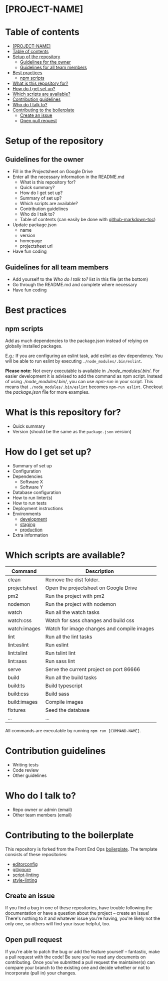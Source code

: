 # [PROJECT-NAME] #

# Table of contents #

   * [[PROJECT-NAME]](#project-name)
   * [Table of contents](#table-of-contents)
   * [Setup of the repository](#setup-of-the-repository)
      * [Guidelines for the owner](#guidelines-for-the-owner)
      * [Guidelines for all team members](#guidelines-for-all-team-members)
   * [Best practices](#best-practices)
      * [npm scripts](#npm-scripts)
   * [What is this repository for?](#what-is-this-repository-for)
   * [How do I get set up?](#how-do-i-get-set-up)
   * [Which scripts are available?](#which-scripts-are-available)
   * [Contribution guidelines](#contribution-guidelines)
   * [Who do I talk to?](#who-do-i-talk-to)
   * [Contributing to the boilerplate](#contributing-to-the-boilerplate)
      * [Create an issue](#create-an-issue)
      * [Open pull request](#open-pull-request)

# Setup of the repository #

## Guidelines for the owner ##

* Fill in the Projectsheet on Google Drive
* Enter all the necessary information in the README.md
    * What is this repository for?
    * Quick summary?
    * How do I get set up?
    * Summary of set up?
    * Which scripts are available?
    * Contribution guidelines
    * Who do I talk to?
    * Table of contents (can easily be done with [github-markdown-toc])
* Update package.json
    * name
    * version
    * homepage
    * projectsheet url
* Have fun coding

## Guidelines for all team members ##

* Add yourself to the _Who do I talk to?_ list in this file (at the bottom)
* Go through the README.md and complete where necessary
* Have fun coding

# Best practices #

## npm scripts ##

Add as much dependencies to the package.json instead of relying on globally installed packages.

E.g.: If you are configuring an eslint task, add eslint as dev dependency. You will be able to run eslint by executing `./node_modules/.bin/eslint`.

**Please note:** Not every executable is available in _./node_modules/.bin/_. For easier development it is advised to add the command as npm script. Instead of using _./node_modules/.bin/_, you can use _npm-run_ in your script. This means that `./node_modules/.bin/eslint` becomes `npm-run eslint`. Checkout the _package.json_ file for more examples.

# What is this repository for? #

* Quick summary
* Version (should be the same as the `package.json` version)

# How do I get set up? #

* Summary of set up
* Configuration
* Dependencies
    * Software X
    * Software Y
* Database configuration
* How to run linter(s)
* How to run tests
* Deployment instructions
* Environments
    * [development][development-url]
    * [staging][staging-url]
    * [production][production-url]
* Extra information

# Which scripts are available? #

| Command       | Description                                 |
| ------------- |-------------------------------------------- |
| clean         | Remove the dist folder.                     |
| projectsheet  | Open the projectsheet on Google Drive       |
| pm2           | Run the project with pm2                    |
| nodemon       | Run the project with nodemon                |
| watch         | Run all the watch tasks                     |
| watch:css     | Watch for sass changes and build css        |
| watch:images  | Watch for image changes and compile images  |
| lint          | Run all the lint tasks                      |
| lint:eslint   | Run eslint                                  |
| lint:tslint   | Run tslint lint                             |
| lint:sass     | Run sass lint                               |
| serve         | Serve the current project on port 86666     |
| build         | Run all the build tasks                     |
| build:ts      | Build typescript                            |
| build:css     | Build sass                                  |
| build:images  | Compile images                              |
| fixtures      | Seed the database                           |
| ...           | ...                                         |

All commands are executable by running `npm run [COMMAND-NAME]`.

# Contribution guidelines #

* Writing tests
* Code review
* Other guidelines

# Who do I talk to? #

* Repo owner or admin (email)
* Other team members (email)

# Contributing to the boilerplate #

This repository is forked from the Front End Ops [boilerplate]. The template consists of these repositories:
* [editorconfig]
* [gitignore]
* [script-linting]
* [style-linting]

## Create an issue ##

If you find a bug in one of these repositories, have trouble following the documentation or have a question about the project – create an issue! There's nothing to it and whatever issue you're having, you're likely not the only one, so others will find your issue helpful, too.

## Open pull request ##

If you're able to patch the bug or add the feature yourself – fantastic, make a pull request with the code! Be sure you've read any documents on contributing. Once you've submitted a pull request the maintainer(s) can compare your branch to the existing one and decide whether or not to incorporate (pull in) your changes.


[//]: # (All links should be included below)

   [//]: # (Url's where the project can be found)
   [development-url]: <https://bitbucket.org/district01/boilerplate/overview>
   [staging-url]: <https://bitbucket.org/district01/boilerplate/overview>
   [production-url]: <https://bitbucket.org/district01/boilerplate/overview>

   [//]: # (Front End Ops repositories)
   [Issues guide]: <https://bitbucket.org/district01/boilerplate/issues?status=new&status=open>
   [boilerplate]: <https://bitbucket.org/district01/boilerplate>
   [editorconfig]: <https://bitbucket.org/district01/editorconfig>
   [gitignore]: <https://bitbucket.org/district01/gitignore>
   [machine-setup]: <https://bitbucket.org/district01/machine-setup>
   [npm-scripts]: <https://bitbucket.org/district01/npm-scripts>
   [script-linting]: <https://bitbucket.org/district01/script-linting>
   [style-linting]: <https://bitbucket.org/district01/style-linting>

   [//]: # (Miscellaneous)
   [github-markdown-toc]: <https://github.com/ekalinin/github-markdown-toc>